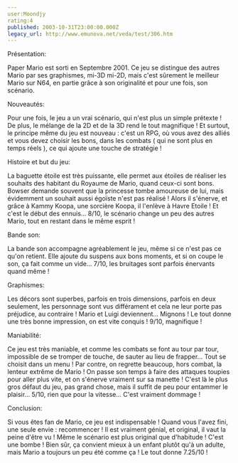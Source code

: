 ```yaml
---
user:Moondjy
rating:4
published: 2003-10-31T23:00:00.000Z
legacy_url: http://www.emunova.net/veda/test/306.htm
---
```

Présentation:   

Paper Mario est sorti en Septembre 2001\. Ce jeu se distingue des autres Mario par ses graphismes, mi-3D mi-2D, mais c'est sûrement le meilleur Mario sur N64, en partie grâce à son originalité et pour une fois, son scénario.   

  

Nouveautés:   

Pour une fois, le jeu a un vrai scénario, qui n'est plus un simple prétexte ! De plus, le mélange de la 2D et de la 3D rend le tout magnifique ! Et surtout, le principe même du jeu est nouveau : c'est un RPG, où vous avez des alliés et vous devez choisir les bons, dans les combats ( qui ne sont plus en temps réels ), ce qui ajoute une touche de stratégie !   

  

Histoire et but du jeu:   

La baguette étoile est très puissante, elle permet aux étoiles de réaliser les souhaits des habitant du Royaume de Mario, quand ceux-ci sont bons. Bowser demande souvent que la princesse tombe amoureuse de lui, mais évidemment un souhait aussi égoïste n'est pas réalisé ! Alors il s'énerve, et grâce à Kammy Koopa, une sorcière Koopa, il l'enlève à Havre Etoile ! Et c'est le début des ennuis... 8/10, le scénario change un peu des autres Mario, tout en restant dans le même esprit !   

  

Bande son:   

La bande son accompagne agréablement le jeu, même si ce n'est pas ce qu'on retient. Elle ajoute du suspens aux bons moments, et si on coupe le son, ça fait comme un vide... 7/10, les bruitages sont parfois énervants quand même !   

  

Graphismes:   

Les décors sont superbes, parfois en trois dimensions, parfois en deux seulement, les personnage sont vus différament et cela ne leur porte pas préjudice, au contraire ! Mario et Luigi deviennent... Mignons ! Le tout donne une très bonne impression, on est vite conquis ! 9/10, magnifique !   

  

Maniabilité:   

Ce jeu est très maniable, et comme les combats se font au tour par tour, impossible de se tromper de touche, de sauter au lieu de frapper... Tout se choisit dans un menu ! Par contre, on regrette beaucoup, hors combat, la lenteur extrême de Mario ! On passe son temps à faire des attaques toupies pour aller plus vite, et on s'énerve vraiment sur sa manette ! C'est là le plus gros défaut du jeu, pas grand chose, mais il suffit de peu pour entammer le plaisir... 5/10, rien que pour la vitesse... C'est vraiment dommage !   

  

Conclusion:   

Si vous êtes fan de Mario, ce jeu est indispensable ! Quand vous l'avez fini, une seule envie : recommencer ! Il est vraiment génial, et original, il vaut la peine d'être vu ! Même le scénario est plus original que d'habitude ! C'est une bombe ! Bien sûr, ça convient mieux à un enfant plutôt qu'à un adulte, mais Mario a toujours un peu été comme ça ! Le tout donne 7.25/10 !